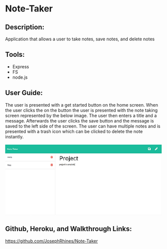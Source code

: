 # Note-Taker

## Description:
Application that allows a user to take notes, save notes, and delete notes

## Tools:
* Express
* FS
* node.js


## User Guide:
The user is presented with a get started button on the home screen. When the user clicks the on the button
the user is presented with the note taking screen represented by the below image. The user then enters a title and a message.
Afterwards the user clicks the save button and the message is saved to the left side of the screen. The user can have multiple
notes and is presented with a trash icon which can be clicked to delete the note instantly.
<br>
<br>
<img src="./Develop/images/note.jpeg">
<br>

## Github, Heroku, and Walkthrough Links:

https://github.com/JosephRhines/Note-Taker


